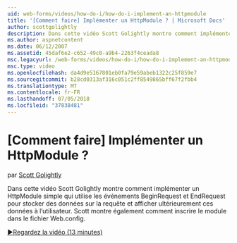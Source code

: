 ```yaml
---
uid: web-forms/videos/how-do-i/how-do-i-implement-an-httpmodule
title: '[Comment faire] Implémenter un HttpModule ? | Microsoft Docs'
author: scottgolightly
description: Dans cette vidéo Scott Golightly montre comment implémenter un HttpModule simple qui utilise les événements BeginRequest et EndRequest pour stocker des données sur la requête...
ms.author: aspnetcontent
ms.date: 06/12/2007
ms.assetid: 45daf6e2-c652-49c0-a9b4-2263f4ceada8
msc.legacyurl: /web-forms/videos/how-do-i/how-do-i-implement-an-httpmodule
msc.type: video
ms.openlocfilehash: da4d9e5167801eb0fa79e59abeb1322c25f859e7
ms.sourcegitcommit: b28cd0313af316c051c2ff8549865bff67f2fbb4
ms.translationtype: MT
ms.contentlocale: fr-FR
ms.lasthandoff: 07/05/2018
ms.locfileid: "37838481"
---
```

<a name="how-do-i-implement-an-httpmodule"></a>[Comment faire] Implémenter un HttpModule ?
====================
par [Scott Golightly](https://github.com/scottgolightly)

Dans cette vidéo Scott Golightly montre comment implémenter un HttpModule simple qui utilise les événements BeginRequest et EndRequest pour stocker des données sur la requête et afficher ultérieurement ces données à l’utilisateur. Scott montre également comment inscrire le module dans le fichier Web.config.

[&#9654;Regardez la vidéo (13 minutes)](https://channel9.msdn.com/Blogs/ASP-NET-Site-Videos/how-do-i-implement-an-httpmodule)
